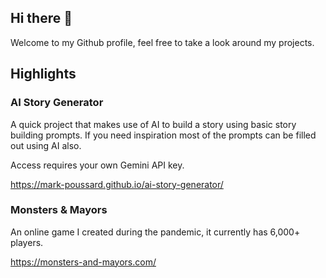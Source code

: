 ## Hi there 👋

Welcome to my Github profile, feel free to take a look around my projects.

## Highlights

### AI Story Generator

A quick project that makes use of AI to build a story using basic story building prompts. If you need inspiration most of the prompts can be filled out using AI also.

Access requires your own Gemini API key.

https://mark-poussard.github.io/ai-story-generator/

### Monsters & Mayors

An online game I created during the pandemic, it currently has 6,000+ players.

https://monsters-and-mayors.com/
